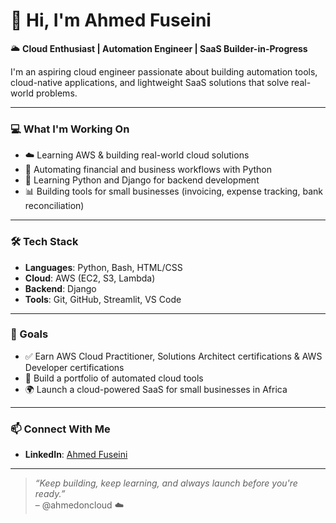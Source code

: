 # 👋 Hi, I'm Ahmed Fuseini

🌥️ **Cloud Enthusiast | Automation Engineer | SaaS Builder-in-Progress**

I'm an aspiring cloud engineer passionate about building automation tools, cloud-native applications, and lightweight SaaS solutions that solve real-world problems.

---

### 💻 What I'm Working On
- ☁️ Learning AWS & building real-world cloud solutions
- 🐍 Automating financial and business workflows with Python
- 🧱 Learning Python and Django for backend development
- 📊 Building tools for small businesses (invoicing, expense tracking, bank reconciliation)

---

### 🛠️ Tech Stack
- **Languages**: Python, Bash, HTML/CSS
- **Cloud**: AWS (EC2, S3, Lambda)
- **Backend**: Django
- **Tools**: Git, GitHub, Streamlit, VS Code

---

### 🚀 Goals
- ✅ Earn AWS Cloud Practitioner, Solutions Architect certifications & AWS Developer certifications
- 🚧 Build a portfolio of automated cloud tools
- 🌍 Launch a cloud-powered SaaS for small businesses in Africa

---

### 📫 Connect With Me
- **LinkedIn**: [Ahmed Fuseini](https://www.linkedin.com/in/ahmedfuseini)

---

> *“Keep building, keep learning, and always launch before you're ready.”*  
– @ahmedoncloud ☁️


<!--
**ahmedoncloud/ahmedoncloud** is a ✨ _special_ ✨ repository because its `README.md` (this file) appears on your GitHub profile.

Here are some ideas to get you started:

- 🔭 I’m currently working on ...
- 🌱 I’m currently learning ...
- 👯 I’m looking to collaborate on ...
- 🤔 I’m looking for help with ...
- 💬 Ask me about ...
- 📫 How to reach me: ...
- 😄 Pronouns: ...
- ⚡ Fun fact: ...
-->
